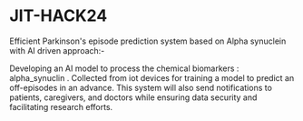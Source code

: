 # JIT-HACK24

Efficient Parkinson's episode prediction system based on Alpha synuclein with AI driven approach:-

Developing an AI model to process the chemical biomarkers : alpha_synuclin . Collected from iot devices for training a model to predict an off-episodes in an advance. This system will also send notifications to patients, caregivers, and doctors while ensuring data security and facilitating research efforts.

